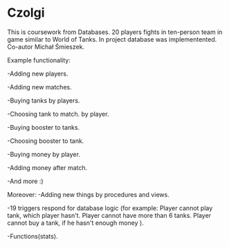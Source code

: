# Czolgi
This is coursework from Databases. 20 players fights in ten-person team in game similar to World of Tanks. In project database was implementented. 
Co-autor Michał Śmieszek.

Example functionality:

-Adding new players.

-Adding new matches.

-Buying tanks by players.

-Choosing tank to match. by player.

-Buying booster to tanks. 

-Choosing booster to tank. 

-Buying money by player.

-Adding money after match. 

-And more :) 

Moreover:
-Adding new things by procedures and views. 

-19 triggers respond for database logic (for example: Player cannot play tank, which player hasn't. Player cannot have more than 6 tanks. Player cannot buy a tank, if he hasn't enough money ).

-Functions(stats).
